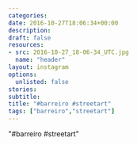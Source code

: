 ```yaml
---
categories:
date: 2016-10-27T18:06:34+00:00
description:
draft: false
resources:
- src: 2016-10-27_18-06-34_UTC.jpg
  name: "header"
layout: instagram
options:
  unlisted: false
stories:
subtitle:
title: "#barreiro #streetart"
tags: ["barreiro","streetart"]
---
```


"#barreiro #streetart"
